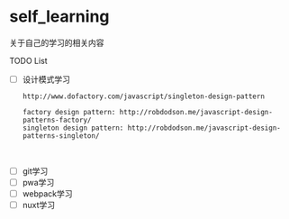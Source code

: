 # self_learning
关于自己的学习的相关内容

TODO List
- [ ] 设计模式学习

      http://www.dofactory.com/javascript/singleton-design-pattern

      factory design pattern: http://robdodson.me/javascript-design-patterns-factory/
      singleton design pattern: http://robdodson.me/javascript-design-patterns-singleton/
      
- [ ] git学习
- [ ] pwa学习
- [ ] webpack学习
- [ ] nuxt学习
